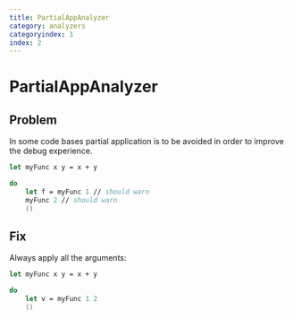 ```yaml
---
title: PartialAppAnalyzer
category: analyzers
categoryindex: 1
index: 2
---
```


# PartialAppAnalyzer

## Problem

In some code bases partial application is to be avoided in order to improve the debug experience.

```fsharp
let myFunc x y = x + y

do
    let f = myFunc 1 // should warn
    myFunc 2 // should warn
    ()
```

## Fix

Always apply all the arguments:

```fsharp
let myFunc x y = x + y

do
    let v = myFunc 1 2
    ()
```
